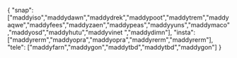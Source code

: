 {
  "snap":  ["maddyiso","maddydawn","maddydrek","maddypoot","maddytrem","maddyaqwe","maddyfees","maddyzaen","maddypeas","maddyyuns","maddymaco","maddyosd","maddyhutu","maddyvinet ","maddydimn"],
  "insta": ["maddyrerm","maddyopra","maddyopra","maddyrerm","maddyrerm"],
  "tele":  ["maddyfarn","maddygon","maddytbd","maddytbd","maddygon"]
}
